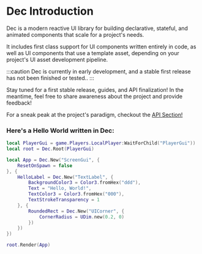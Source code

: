# Dec Introduction

Dec is a modern reactive UI library for building declarative, stateful, and
animated components that scale for a project's needs.

It includes first class support for UI components written entirely in code, as
well as UI components that use a template asset, depending on your project's UI asset development pipeline.

:::caution
Dec is currently in early development, and a stable first release has not been
finished or tested..
:::

Stay tuned for a first stable release, guides, and API finalization!
In the meantime, feel free to share awareness about the project and provide
feedback!

For a sneak peak at the project's paradigm, checkout the
[API Section!](../api/Dec)

### Here's a Hello World written in Dec:
```lua
local PlayerGui = game.Players.LocalPlayer:WaitForChild("PlayerGui"))
local root = Dec.Root(PlayerGui)

local App = Dec.New("ScreenGui", {
    ResetOnSpawn = false
}, {
    HelloLabel = Dec.New("TextLabel", {
        BackgroundColor3 = Color3.fromHex("ddd"),
        Text = "Hello, World!",
        TextColor3 = Color3.fromHex("000"),
        TextStrokeTransparency = 1
    }, {
        RoundedRect = Dec.New("UICorner", {
            CornerRadius = UDim.new(0.2, 0)
        })
    })
})

root.Render(App)
```